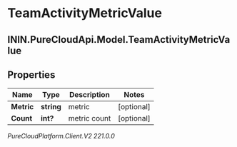 # TeamActivityMetricValue

## ININ.PureCloudApi.Model.TeamActivityMetricValue

## Properties

|Name | Type | Description | Notes|
|------------ | ------------- | ------------- | -------------|
| **Metric** | **string** | metric | [optional] |
| **Count** | **int?** | metric count | [optional] |



_PureCloudPlatform.Client.V2 221.0.0_
